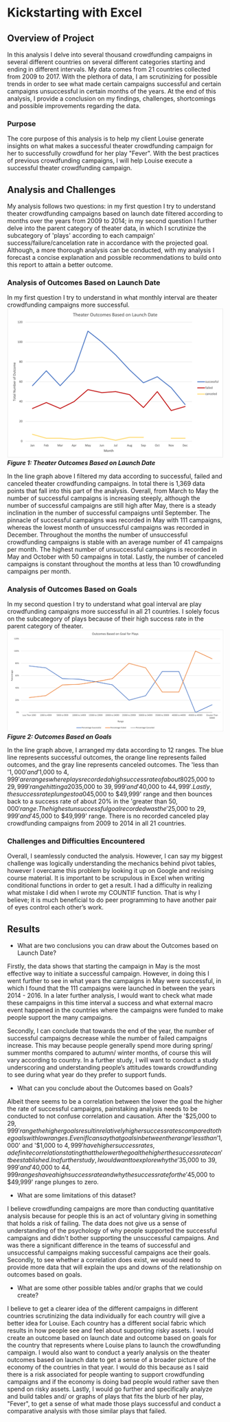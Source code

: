 # Kickstarting with Excel

## Overview of Project

In this analysis I delve into several thousand crowdfunding campaigns in several different countries on several different categories starting and ending in different intervals. My data comes from 21 countries collected from 2009 to 2017. With the plethora of data, I am scrutinizing for possible trends in order to see what made certain campaigns successful and certain campaigns unsuccessful in certain months of the years. At the end of this analysis, I provide a conclusion on my findings, challenges, shortcomings and possible improvements regarding the data. 

### Purpose
The core purpose of this analysis is to help my client Louise generate insights on what makes a successful theater crowdfunding campaign for her to successfully crowdfund for her play "Fever". With the best practices of previous crowdfunding campaigns, I will help Louise execute a successful theater crowdfunding campaign.

## Analysis and Challenges

My analysis follows two questions: in my first question I try to understand theater crowdfunding campaigns based on launch date filtered according to months over the years from 2009 to 2014; in my second question I further delve into the parent category of theater data, in which I scrutinize the subcategory of 'plays' according to each campaign' success/failure/cancelation rate in accordance with the projected goal. Although, a more thorough analysis can be conducted, with my analysis I forecast a concise explanation and possible recommendations to build onto this report to attain a better outcome.   


### Analysis of Outcomes Based on Launch Date
In my first question I try to understand in what monthly interval are theater crowdfunding campaigns more successful. ![Theater_Outcomes_vs_Launch](Resources/Theater_Outcomes_vs_Launch.png) ***Figure 1: Theater Outcomes Based on Launch Date*** 

In the line graph above I filtered my data according to successful, failed and canceled theater crowdfunding campaigns. In total there is 1,369 data points that fall into this part of the analysis. Overall, from March to May the number of successful campaigns is increasing steeply, although the number of successful campaigns are still high after May, there is a steady inclination in the number of successful campaigns until September. The pinnacle of successful campaigns was recorded in May with 111 campaigns, whereas the lowest month of unsuccessful campaigns was recorded in December.  Throughout the months the number of unsuccessful crowdfunding campaigns is stable with an average number of 41 campaigns per month. The highest number of unsuccessful campaigns is recorded in May and October with 50 campaigns in total. Lastly, the number of canceled campaigns is constant throughout the months at less than 10 crowdfunding campaigns per month. 


### Analysis of Outcomes Based on Goals
In my second question I try to understand what goal interval are play crowdfunding campaigns more successful in all 21 countries. I solely focus on the subcategory of plays because of their high success rate in the parent category of theater. ![Outcomes_vs_Goals](Resources/Outcomes_vs_Goals.png)***Figure 2: Outcomes Based on Goals*** 

In the line graph above, I arranged my data according to 12 ranges. The blue line represents successful outcomes, the orange line represents failed outcomes, and the gray line represents canceled outcomes. The 'less than '$1,000' and '$1,000 to $4,999' are ranges where plays recorded a high success rate of about 80%. After these ranges, there is a steady decrease until the '$25,000 to $29,999' range hitting a 20% low, however, it sharply bounces back up to achieve a success rate of about 70% in the ranges for '$35,000 to $39,999' and '$40,000 to $44,999'. Lastly, the success rate plunges to a 0% at the '$45,000 to $49,999' range and then bounces back to a success rate of about 20% in the 'greater than $50,000' range. The highest unsuccessful goal recorded was the '$25,000 to $29,999' and '$45,000 to $49,999' range.  There is no recorded canceled play crowdfunding campaigns from 2009 to 2014 in all 21 countries.  

### Challenges and Difficulties Encountered
Overall, I seamlessly conducted the analysis. However, I can say my biggest challenge was logically understanding the mechanics behind pivot tables, however I overcame this problem by looking it up on Google and revising course material. It is important to be scrupulous in Excel when writing conditional functions in order to get a result. I had a difficulty in realizing what mistake I did when I wrote my COUNTIF function. That is why I believe; it is much beneficial to do peer programming to have another pair of eyes control each other’s work. 
## Results

- What are two conclusions you can draw about the Outcomes based on Launch Date?

Firstly, the data shows that starting the campaign in May is the most effective way to initiate a successful campaign. However, in doing this I went further to see in what years the campaigns in May were successful, in which I found that the 111 campaigns were launched in between the years 2014 - 2016. In a later further analysis, I would want to check what made these campaigns in this time interval a success and what external macro event happened in the countries where the campaigns were funded to make people support the many campaigns. 

Secondly, I can conclude that towards the end of the year, the number of successful campaigns decrease while the number of failed campaigns increase. This may because people generally spend more during spring/ summer months compared to autumn/ winter months, of course this will vary according to country. In a further study, I will want to conduct a study underscoring and understanding people’s attitudes towards crowdfunding to see during what year do they prefer to support funds. 

- What can you conclude about the Outcomes based on Goals?

Albeit there seems to be a correlation between the lower the goal the higher the rate of successful campaigns, painstaking analysis needs to be conducted to not confuse correlation and causation. After the '$25,000 to $29,999' range the higher goals result in relatively higher success rates compared to the goals with low ranges. Even if I can say that goals in between the range 'less than '$1,000' and '$1,000 to $4,999' have higher success rates, a definite correlation stating that the lower the goal the higher the success rate can't be established. In a further study, I would want to explore why the '$35,000 to $39,999' and '$40,000 to $44,999 ranges have a high success rate and why the success rate for the '$45,000 to $49,999' range plunges to zero. 

- What are some limitations of this dataset?

I believe crowdfunding campaigns are more than conducting quantitative analysis because for people this is an act of voluntary giving in something that holds a risk of failing. The data does not give us a sense of understanding of the psychology of why people supported the successful campaigns and didn't bother supporting the unsuccessful campaigns. And was there a significant difference in the teams of successful and unsuccessful campaigns making successful campaigns ace their goals. Secondly, to see whether a correlation does exist, we would need to provide more data that will explain the ups and downs of the relationship on outcomes based on goals. 

- What are some other possible tables and/or graphs that we could create?

I believe to get a clearer idea of the different campaigns in different countries scrutinizing the data individually for each country will give a better idea for Louise. Each country has a different social fabric which results in how people see and feel about supporting risky assets. I would create an outcome based on launch date and outcome based on goals for the country that represents where Louise plans to launch the crowdfunding campaign. I would also want to conduct a yearly analysis on the theater outcomes based on launch date to get a sense of a broader picture of the economy of the countries in that year. I would do this because as I said there is a risk associated for people wanting to support crowdfunding campaigns and if the economy is doing bad people would rather save then spend on risky assets. Lastly, I would go further and specifically analyze and build tables and/ or graphs of plays that fits the blurb of her play, "Fever", to get a sense of what made those plays successful and conduct a comparative analysis with those similar plays that failed.
